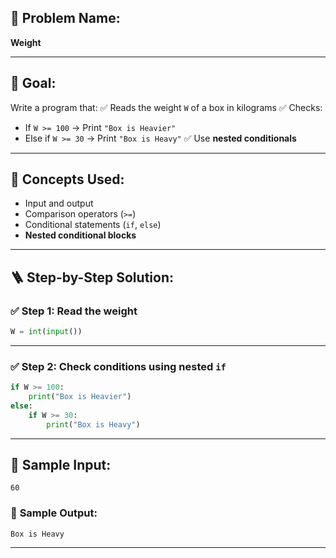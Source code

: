 ## 🧩 **Problem Name:**

**Weight**

---

## 🎯 **Goal:**

Write a program that:
✅ Reads the weight `W` of a box in kilograms
✅ Checks:

* If `W >= 100` → Print `"Box is Heavier"`
* Else if `W >= 30` → Print `"Box is Heavy"`
  ✅ Use **nested conditionals**

---

## 🧠 **Concepts Used:**

* Input and output
* Comparison operators (`>=`)
* Conditional statements (`if`, `else`)
* **Nested conditional blocks**

---

## 🪜 **Step-by-Step Solution:**

### ✅ Step 1: Read the weight

```python
W = int(input())
```

---

### ✅ Step 2: Check conditions using nested `if`

```python
if W >= 100:
    print("Box is Heavier")
else:
    if W >= 30:
        print("Box is Heavy")
```

---

## 🧪 **Sample Input:**

```
60
```

### 🧾 **Sample Output:**

```
Box is Heavy
```

---

